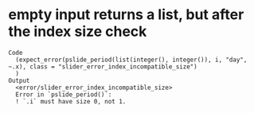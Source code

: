 # empty input returns a list, but after the index size check

    Code
      (expect_error(pslide_period(list(integer(), integer()), i, "day", ~.x), class = "slider_error_index_incompatible_size")
      )
    Output
      <error/slider_error_index_incompatible_size>
      Error in `pslide_period()`:
      ! `.i` must have size 0, not 1.


